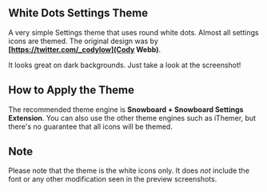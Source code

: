 

## White Dots Settings Theme
A very simple Settings theme that uses round white dots. Almost all settings icons are themed. The original design was by **[https://twitter.com/_codylow](Cody Webb)**.

It looks great on dark backgrounds. Just take a look at the screenshot!


## How to Apply the Theme
The recommended theme engine is **Snowboard + Snowboard Settings Extension**. You can also use the other theme engines such as iThemer, but there's no guarantee that all icons will be themed.

## Note

Please note that the theme is the white icons only. It does *not* include the font or any other modification seen in the preview screenshots.
